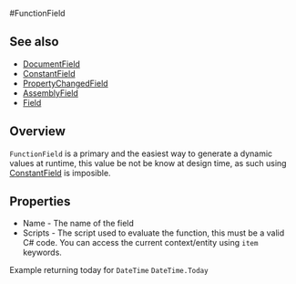 ﻿#FunctionField

## See also
* [DocumentField](DocumentField.htm)
* [ConstantField](ConstantField.htm)
* [PropertyChangedField](PropertyChangedField.htm)
* [AssemblyField](AssemblyField.htm)
* [Field](Field.htm)

## Overview
`FunctionField` is a primary and the easiest way to generate a dynamic values at runtime, this value be not be know at design time, as such using [ConstantField](ConstantField.htm) is imposible.

## Properties
* Name - The name of the field
* Scripts - The script used to evaluate the function, this must be a valid C# code. You can access the current context/entity using `item` keywords.

Example
returning today for `DateTime`
`DateTime.Today`

